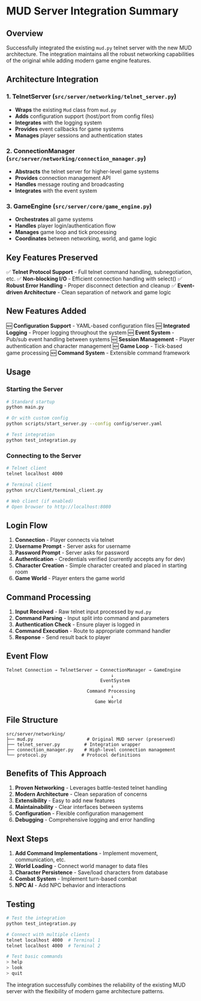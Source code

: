 # MUD Server Integration Summary

## Overview

Successfully integrated the existing `mud.py` telnet server with the new MUD architecture. The integration maintains all the robust networking capabilities of the original while adding modern game engine features.

## Architecture Integration

### 1. **TelnetServer** (`src/server/networking/telnet_server.py`)
- **Wraps** the existing `Mud` class from `mud.py`
- **Adds** configuration support (host/port from config files)
- **Integrates** with the logging system
- **Provides** event callbacks for game systems
- **Manages** player sessions and authentication states

### 2. **ConnectionManager** (`src/server/networking/connection_manager.py`)
- **Abstracts** the telnet server for higher-level game systems
- **Provides** connection management API
- **Handles** message routing and broadcasting
- **Integrates** with the event system

### 3. **GameEngine** (`src/server/core/game_engine.py`)
- **Orchestrates** all game systems
- **Handles** player login/authentication flow
- **Manages** game loop and tick processing
- **Coordinates** between networking, world, and game logic

## Key Features Preserved

✅ **Telnet Protocol Support** - Full telnet command handling, subnegotiation, etc.
✅ **Non-blocking I/O** - Efficient connection handling with select()
✅ **Robust Error Handling** - Proper disconnect detection and cleanup
✅ **Event-driven Architecture** - Clean separation of network and game logic

## New Features Added

🆕 **Configuration Support** - YAML-based configuration files
🆕 **Integrated Logging** - Proper logging throughout the system
🆕 **Event System** - Pub/sub event handling between systems
🆕 **Session Management** - Player authentication and character management
🆕 **Game Loop** - Tick-based game processing
🆕 **Command System** - Extensible command framework

## Usage

### Starting the Server

```bash
# Standard startup
python main.py

# Or with custom config
python scripts/start_server.py --config config/server.yaml

# Test integration
python test_integration.py
```

### Connecting to the Server

```bash
# Telnet client
telnet localhost 4000

# Terminal client
python src/client/terminal_client.py

# Web client (if enabled)
# Open browser to http://localhost:8080
```

## Login Flow

1. **Connection** - Player connects via telnet
2. **Username Prompt** - Server asks for username
3. **Password Prompt** - Server asks for password
4. **Authentication** - Credentials verified (currently accepts any for dev)
5. **Character Creation** - Simple character created and placed in starting room
6. **Game World** - Player enters the game world

## Command Processing

1. **Input Received** - Raw telnet input processed by `mud.py`
2. **Command Parsing** - Input split into command and parameters
3. **Authentication Check** - Ensure player is logged in
4. **Command Execution** - Route to appropriate command handler
5. **Response** - Send result back to player

## Event Flow

```
Telnet Connection → TelnetServer → ConnectionManager → GameEngine
                                       ↓
                                   EventSystem
                                       ↓
                              Command Processing
                                       ↓
                                 Game World
```

## File Structure

```
src/server/networking/
├── mud.py                    # Original MUD server (preserved)
├── telnet_server.py         # Integration wrapper
├── connection_manager.py    # High-level connection management
└── protocol.py             # Protocol definitions
```

## Benefits of This Approach

1. **Proven Networking** - Leverages battle-tested telnet handling
2. **Modern Architecture** - Clean separation of concerns
3. **Extensibility** - Easy to add new features
4. **Maintainability** - Clear interfaces between systems
5. **Configuration** - Flexible configuration management
6. **Debugging** - Comprehensive logging and error handling

## Next Steps

1. **Add Command Implementations** - Implement movement, communication, etc.
2. **World Loading** - Connect world manager to data files
3. **Character Persistence** - Save/load characters from database
4. **Combat System** - Implement turn-based combat
5. **NPC AI** - Add NPC behavior and interactions

## Testing

```bash
# Test the integration
python test_integration.py

# Connect with multiple clients
telnet localhost 4000  # Terminal 1
telnet localhost 4000  # Terminal 2

# Test basic commands
> help
> look
> quit
```

The integration successfully combines the reliability of the existing MUD server with the flexibility of modern game architecture patterns.